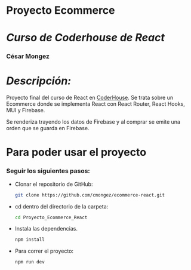 # **Proyecto Ecommerce** 
# *Curso de Coderhouse de React*
### **César Mongez**

# *Descripción:*

Proyecto final del curso de React en [CoderHouse](https://www.coderhouse.com).
Se trata sobre un Ecommerce donde se implementa React con React Router, React Hooks, MUI y Firebase.

Se renderiza trayendo los datos de Firebase y al comprar se emite una orden que se guarda en Firebase.


# Para poder usar el proyecto

### Seguir los siguientes pasos:

- Clonar el repositorio de GitHub:

  ```bash
  git clone https://github.com/cmongez/ecommerce-react.git
  ```

- cd dentro del directorio de la carpeta:
  ```bash
  cd Proyecto_Ecommerce_React
  ```

- Instala las dependencias.
  ```bash
  npm install
  ```

- Para correr el proyecto:

  ```bash
  npm run dev
  ```
